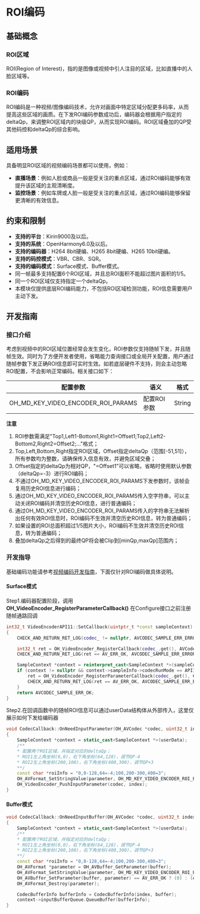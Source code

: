 # ROI编码

## 基础概念

### ROI区域
ROI(Region of Interest)，指的是图像或视频中引人注目的区域，比如直播中的人脸区域等。

### ROI编码
ROI编码是一种视频/图像编码技术，允许对画面中特定区域分配更多码率，从而提高这些区域的画质。在下发ROI编码参数成功后，编码器会根据用户指定的deltaQp，来调整ROI区域内的块级QP，从而实现ROI编码。ROI区域叠加的QP受其他码控和deltaQp的综合影响。

## 适用场景
具备明显ROI区域的视频编码场景都可以使用，例如：
- **直播场景**：例如人脸或商品一般是受关注的重点区域，通过ROI编码能够有效提升该区域的主观清晰度。
- **监控场景**：例如车牌或人脸一般是受关注的重点区域，通过ROI编码能够保留更清晰的有效信息。

## 约束和限制
- **支持的平台**：Kirin9000及以后。
- **支持的系统**：OpenHarmony6.0及以后。
- **支持的编码器**：H264 8bit硬编、H265 8bit硬编、H265 10bit硬编。
- **支持的码控模式**：VBR、CBR、SQR。
- **支持的编码模式**：Surface模式、Buffer模式。
- 同一帧最多支持配置6个ROI区域，并且总ROI面积不能超过图片面积的1/5。
- 同一个ROI区域仅支持指定一个deltaQp。
- 本模块仅提供底层ROI编码能力，不包括ROI区域检测功能，ROI信息需要用户主动下发。

## 开发指南

### 接口介绍
考虑到视频中的ROI区域位置经常会发生变化，ROI参数仅支持随帧下发，并且随帧生效。同时为了方便开发者使用，省略能力查询接口或全局开关配置，用户通过随帧参数下发正确ROI信息即可实时生效。如若底层硬件不支持，则会主动忽略ROI配置，不会影响正常编码。相关接口如下：

|配置参数 |语义 |格式 |
|------- |------- |------- |
|OH_MD_KEY_VIDEO_ENCODER_ROI_PARAMS |配置ROI参数 |String|

**注意**
1. ROI参数需满足"Top1,Left1-Bottom1,Right1=Offset1;Top2,Left2-Bottom2,Right2=Offset2;..."格式；
2. Top,Left,Bottom,Right指定ROI区域，Offset指定deltaQp（范围[-51,51]），所有参数均为整数，请确保传入信息有效，并避免区域交叠；
3. Offset指定的deltaQp为相对QP，"=Offset1"可以省略，省略时使用默认参数（deltaQp=-3）进行ROI编码；
4. 不通过OH_MD_KEY_VIDEO_ENCODER_ROI_PARAMS下发参数时，该帧会复用历史ROI信息进行编码；
5. 通过OH_MD_KEY_VIDEO_ENCODER_ROI_PARAMS传入空字符串，可以主动关闭ROI编码并清空历史ROI信息，进行普通编码；
6. 通过OH_MD_KEY_VIDEO_ENCODER_ROI_PARAMS传入的字符串无法解析出任何有效ROI信息时，ROI编码不生效并清空历史ROI信息，转为普通编码；
7. 如果设置的ROI总面积超过1/5图片大小，ROI编码不生效并清空历史ROI信息，转为普通编码；
8. 叠加deltaQp之后得到的最终QP将会被Clip到[minQp,maxQp]范围内；

### 开发指导
基础编码功能请参考[视频编码开发指南](video-encoding.md)，下面仅针对ROI编码做具体说明。
#### Surface模式
Step1.编码器配置阶段，调用 **OH_VideoEncoder_RegisterParameterCallback()** 在Configure接口之前注册随帧通路回调
```cpp
int32_t VideoEncoderAPI11::SetCallback(uintptr_t *const sampleContext)
{
    CHECK_AND_RETURN_RET_LOG(codec_ != nullptr, AVCODEC_SAMPLE_ERR_ERROR, "Encoder is null");

    int32_t ret = OH_VideoEncoder_RegisterCallback(codec_.get(), AVCodecCallback, sampleContext);
    CHECK_AND_RETURN_RET_LOG(ret == AV_ERR_OK, AVCODEC_SAMPLE_ERR_ERROR, "Set callback failed, ret: %{public}d", ret);

    SampleContext *context = reinterpret_cast<SampleContext *>(sampleContext);
    if (context != nullptr && context->sampleInfo->codecRunMode == API11_SURFACE) {
        ret = OH_VideoEncoder_RegisterParameterCallback(codec_.get(), CodecCallback::OnNeedInputParameter, sampleContext);
        CHECK_AND_RETURN_RET_LOG(ret == AV_ERR_OK, AVCODEC_SAMPLE_ERR_ERROR, "Set parameter callback failed, ret: %{public}d", ret);
    }
    return AVCODEC_SAMPLE_ERR_OK;
}
```
Step2.在回调函数中的随帧ROI信息可以通过userData结构体从外部传入，这里仅展示如何下发给编码器
```cpp
void CodecCallback::OnNeedInputParameter(OH_AVCodec *codec, uint32_t index, OH_AVFormat *parameter, void *userData)
{
    SampleContext *context = static_cast<SampleContext *>(userData);
    /**
    * 配置两个ROI区域，并指定对应的deltaQp；
    * ROI1左上角坐标(0,0)，右下角坐标(64,128)，调节QP-4
    * ROI2左上角坐标(200,100)，右下角坐标(400,300)，调节QP+3
    **/
    const char *roiInfo = "0,0-128,64=-4;100,200-300,400=3";
    OH_AVFormat_SetStringValue(parameter, OH_MD_KEY_VIDEO_ENCODER_ROI_PARAMS, roiInfo);
    OH_VideoEncoder_PushInputParameter(codec, index);
}
```

#### Buffer模式
```cpp
void CodecCallback::OnNeedInputBuffer(OH_AVCodec *codec, uint32_t index, OH_AVFormat *buffer,  void *userData)
{
    SampleContext *context = static_cast<SampleContext *>(userData);
    /**
    * 配置两个ROI区域，并指定对应的deltaQp；
    * ROI1左上角坐标(0,0)，右下角坐标(64,128)，调节QP-4
    * ROI2左上角坐标(200,100)，右下角坐标(400,300)，调节QP+3
    **/
    const char *roiInfo = "0,0-128,64=-4;100,200-300,400=3";
    OH_AVFormat *parameter = OH_AVBuffer_GetParameter(buffer);
    OH_AVFormat_SetStringValue(parameter, OH_MD_KEY_VIDEO_ENCODER_ROI_PARAMS, roiInfo);
    OH_AVBuffer_SetParameter(buffer, parameter) == AV_ERR_OK ? (0) : (errCount++);
    OH_AVFormat_Destroy(parameter);

    CodecBufferInfo bufferInfo = CodecBufferInfo(index, buffer);
    context->inputBufferQueue.QueueBuffer(bufferInfo);
}
```